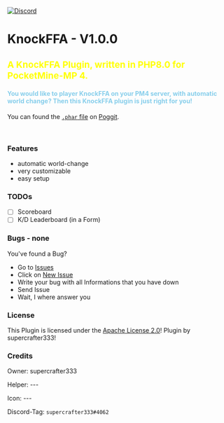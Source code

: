 [![Discord](https://img.shields.io/badge/chat-on%20discord-7289da.svg)](https://discord.gg/ca6cWPpERp)
# KnockFFA - V1.0.0 <!--[![](https://poggit.pmmp.io/shield.state/KnockFFA)](https://poggit.pmmp.io/p/KnockFFA) [![](https://poggit.pmmp.io/shield.dl.total/KnockFFA)](https://poggit.pmmp.io/p/KnockFFA)-->

<h3 style="color: yellow; font-size: 20.4px;">A KnockFFA Plugin, written in PHP8.0 for PocketMine-MP 4.</h4>

<h4 style="color: skyblue;">You would like to player KnockFFA on your PM4 server, with automatic world change? Then this KnockFFA plugin is just right for you!</h3>

You can found the [`.phar` file](https://github.com/supercrafter333/KnockFFA) on [Poggit](https://github.com/supercrafter333/KnockFFA). 

<br />

### Features
- automatic world-change
- very customizable
- easy setup

### TODOs
- [ ] Scoreboard
- [ ] K/D Leaderboard (in a Form)

### Bugs - none
You've found a Bug?
- Go to [Issues](https://github.com/supercrafter333/KnockFFA/issues)
- Click on [New Issue](https://github.com/supercrafter333/KnockFFA/issues/new/choose)
- Write your bug with all Informations that you have down
- Send Issue
- Wait, I where answer you

<!--### Commands
|**Command**|**Description**|
|-----------|---------------|-->


### License
This Plugin is licensed under the [Apache License 2.0](/LICENSE)! Plugin by supercrafter333!

### Credits
Owner: supercrafter333

Helper: ---

Icon: ---

Discord-Tag: `supercrafter333#4062`
